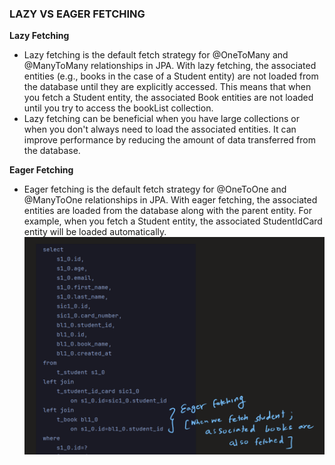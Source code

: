 ### LAZY VS EAGER FETCHING

**Lazy Fetching**

* Lazy fetching is the default fetch strategy for @OneToMany and @ManyToMany relationships in JPA. With lazy fetching,
  the associated entities (e.g., books in the case of a Student entity) are not loaded from the database until they are
  explicitly accessed. This means that when you fetch a Student entity, the associated Book entities are not loaded
  until you try to access the bookList collection.
* Lazy fetching can be beneficial when you have large collections or when you don't always need to load the associated
  entities. It can improve performance by reducing the amount of data transferred from the database. <br/>

**Eager Fetching**
* Eager fetching is the default fetch strategy for @OneToOne and @ManyToOne relationships in JPA. With eager fetching,
  the associated entities are loaded from the database along with the parent entity. For example, when you fetch a
  Student entity, the associated StudentIdCard entity will be loaded automatically.
![img_1.png](img_1.png)